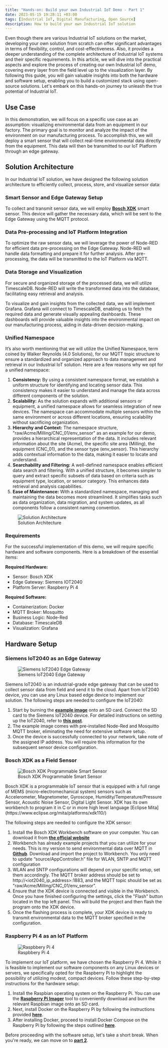 ```yaml
---
title: "Hands-on: Build your own Industrial IoT Demo - Part 1"
date: 2023-05-15 19:28:11 +03:00
tags: [Industrial IoT, Digital Manufacturing, Open Source]
description: How to build your own Industrial IoT solution
---
```



Even though there are various Industrial IoT solutions on the market, developing your own solution from scratch can offer significant advantages in terms of flexibility, control, and cost-effectiveness. Also, it provides a deeper understanding of the complete architecture of Industrial IoT systems and their specific requirements. In this article, we will dive into the practical aspects and explore the process of creating our own Industrial IoT demo, covering every layer from the field level up to the visualization layer. By following this guide, you will gain valuable insights into both the hardware and software setup, enabling you to build a customized stack using open-source solutions. Let's embark on this hands-on journey to unleash the true potential of Industrial IoT.

## **Use Case**

In this demonstration, we will focus on a specific use case as an assumption: visualizing environmental data from an equipment in our factory. The primary goal is to monitor and analyze the impact of the environment on our manufacturing process. To accomplish this, we will deploy a smart sensor that will collect real-time environmental data directly from the equipment. This data will then be transmitted to our IoT Platform through an edge gateway. 

## **Solution Architecture**

In our Industrial IoT solution, we have designed the following solution architecture to efficiently collect, process, store, and visualize sensor data:

### **Smart Sensor and Edge Gateway Setup**

To collect and transmit sensor data, we will employ **[Bosch XDK](https://www.xdk.io/)** smart sensor. This device will gather the necessary data, which will be sent to the Edge Gateway using the MQTT protocol.

### **Data Pre-processing and IoT Platform Integration**

To optimize the raw sensor data, we will leverage the power of Node-RED for efficient data pre-processing on the Edge Gateway. Node-RED will handle data formatting and prepare it for further analysis. After pre-processing, the data will be transmitted to the IoT Platform via MQTT.

### **Data Storage and Visualization**

For secure and organized storage of the processed data, we will utilize TimescaleDB. Node-RED will write the transformed data into the database, facilitating easy retrieval and analysis.

To visualize and gain insights from the collected data, we will implement Grafana. Grafana will connect to TimescaleDB, enabling us to fetch the required data and generate visually appealing dashboards. These dashboards will provide valuable insights into the environmental impact on our manufacturing process, aiding in data-driven decision-making.

### **Unified Namespace**

It’s also worth mentioning that we will utilize the Unified Namespace, term coined by Walker Reynolds (4.0 Solutions), for our MQTT topic structure to ensure a standardized and organized approach to data management and retrieval in our Industrial IoT solution. Here are a few reasons why we opt for a unified namespace:

1. **Consistency:** By using a consistent namespace format, we establish a uniform structure for identifying and locating sensor data. This consistency makes it easier to understand and manage the data across different components of the solution.
2. **Scalability:** As the solution expands with additional sensors or equipment, a unified namespace allows for seamless integration of new devices. The namespace can accommodate multiple sensors within the same environment or across different locations, ensuring scalability without sacrificing organization.
3. **Hierarchy and Context:** The namespace structure, "raw/Acme/Milling/CNC_01/env_sensor" as an example for our demo, provides a hierarchical representation of the data. It includes relevant information about the site (Acme), the specific site area (Milling), the equipment (CNC_01), and the sensor type (env_sensor). This hierarchy adds contextual information to the data, making it easier to locate and understand.
4. **Searchability and Filtering:** A well-defined namespace enables efficient data search and filtering. With a unified structure, it becomes simpler to query and extract specific subsets of data based on criteria such as equipment type, location, or sensor category. This enhances data retrieval and analysis capabilities.
5. **Ease of Maintenance:** With a standardized namespace, managing and maintaining the data becomes more streamlined. It simplifies tasks such as data organization, data migration, and system updates, as all components follow a consistent naming convention.

<figure>
<img src="/handson-iiot-demo-part1/sol_arch.png" alt="Solution Architecture">
<figcaption>Solution Architecture</figcaption>
</figure>

### **Requirements**

For the successful implementation of this demo, we will require specific hardware and software components. Here is a breakdown of the essential items:

**Required Hardware:**

- Sensor: Bosch XDK
- Edge Gateway: Siemens IOT2040
- Platform Server: Raspberry Pi 4

**Required Software:**

- Containerization: Docker
- MQTT Broker: Mosquitto
- Business Logic: Node-Red
- Database: TimescaleDB
- Visualization: Grafana

## **Hardware Setup**

### **Siemens IoT2040 as an Edge Gateway**
<figure>
<img src="/handson-iiot-demo-part1/iot2040.jpg" alt="Siemens IoT2040 Edge Gateway">
<figcaption>Siemens IoT2040 Edge Gateway</figcaption>
</figure>
Siemens IoT2040 is an industrial-grade edge gateway that can be used to collect sensor data from field and send it to the cloud. Apart from IoT2040 device, you can use any Linux based edge device to implement our solution. The following steps are needed to configure the IoT2040:

1. Start by burning the **[example image](https://support.industry.siemens.com/cs/document/109741799/downloads-for-simatic-iot20x0?lc=en-ww)** onto an SD card. Connect the SD card to the Siemens IoT2040 device. For detailed instructions on setting up the IoT2040, refer to **[this post](https://help.ubidots.com/en/articles/2046638-setting-up-the-siemens-simatic-iot2000)**.
2. The example image comes with pre-installed Node-Red and Mosquitto MQTT broker, eliminating the need for extensive software setup.
3. Once the device is successfully connected to your network, take note of the assigned IP address. You will require this information for the subsequent sensor device configuration.

### **Bosch XDK as a Field Sensor**
<figure>
<img src="/handson-iiot-demo-part1/bosch_xdk.jpg" alt="Bosch XDK Programmable Smart Sensor">
<figcaption>Bosch XDK Programmable Smart Sensor</figcaption>
</figure>
Bosch XDK is a programmable IoT sensor that is equipped with a full range of MEMS (micro-electromechanical system) sensors such as Accelerometer, Magnetometer, Gyroscope, Humidity/Temperature/Pressure Sensor, Acoustic Noise Sensor, Digital Light Sensor. XDK has its own workbench to program it in C or in more high level language [Eclipse Mita](https://www.eclipse.org/mita/platforms/xdk110/)

The following steps are needed to configure the XDK sensor:

1. Install the Bosch XDK Workbench software on your computer. You can download it from **[the official website](https://www.bosch-connectivity.com/products/cross-domain/cross-domain-developement-kit/downloads/)**
2. Workbench has already example projects that you can utilize for your needs. This is my version to send environmental data over MQTT in **[Github](https://github.com/uerten/bosch-xdk-senddataovermqtt)**. Download and import the project to Workbench. You only need to update “source/AppController.h” file for WLAN, SNTP and MQTT configuration
3. WLAN and SNTP configurations will depend on your specific setup, set them accordingly. The MQTT broker address should be set to http://<iot2040_ip_address>:1883, and the MQTT topic should be set as "raw/Acme/Milling/CNC_01/env_sensor".
4. Ensure that the XDK device is connected and visible in the Workbench. Once you have finished configuring the settings, click the "Flash" button located in the top left panel. This will build the project and then flash the program onto the XDK device.
5. Once the flashing process is complete, your XDK device is ready to transmit environmental data to the MQTT broker specified in the configuration.

### **Raspberry Pi 4 as an IoT Platform**
<figure>
<img src="/handson-iiot-demo-part1/raspberrypi4.jpg" alt="Raspbbery Pi 4">
<figcaption>Raspbbery Pi 4</figcaption>
</figure>
To implement our IoT platform, we have chosen the Raspberry Pi 4. While it is feasible to implement our software components on any Linux devices or servers, we specifically opted for the Raspberry Pi to highlight the possibility of utilizing modest, compact devices. Follow these step-by-step instructions for the hardware setup:

1. Install the Raspbian operating system on the Raspberry Pi. You can use the **[Raspberry Pi Imager](https://www.raspberrypi.com/software/)** tool to conveniently download and burn the relevant Raspbian image onto an SD card.
2. Next, install Docker on the Raspberry Pi by following the instructions provided **[here](https://linuxhint.com/install_docker_raspberry_pi-2/)**.
3. After installing Docker, proceed to install Docker Compose on the Raspberry Pi by following the steps outlined **[here](https://linuxhint.com/install-docker-compose-raspberry-pi/)**.

Before proceeding with the software setup, let's take a short break. When you're ready, we can move on to **[part 2](https://www.ufukerten.com/handson-iiot-demo-part2/)**.
